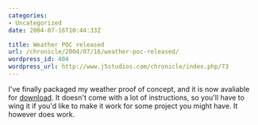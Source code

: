 ```yaml
--- 
categories:
- Uncategorized
date: 2004-07-16T10:44:33Z

title: Weather POC released
url: /chronicle/2004/07/16/weather-poc-released/
wordpress_id: 404
wordpress_url: http://www.j5studios.com/chronicle/index.php/73
---
```


I've finally packaged my weather proof of concept, and it is now avaliable for <a href="/projects/weather/">download</a>.  It doesn't come with a lot of instructions, so you'll have to wing it if you'd like to make it work for some project you might have.  It however does work.

